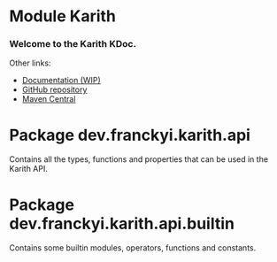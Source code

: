 # Module Karith

### Welcome to the Karith KDoc.

Other links:

* [Documentation (WIP)](https://karith.franckyi.dev/)
* [GitHub repository](https://github.com/Franckyi/Karith)
* [Maven Central](https://search.maven.org/artifact/dev.franckyi/karith)

# Package dev.franckyi.karith.api

Contains all the types, functions and properties that can be used in the Karith API.

# Package dev.franckyi.karith.api.builtin

Contains some builtin modules, operators, functions and constants. 